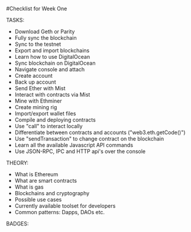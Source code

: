 #Checklist for Week One

TASKS:

* Download Geth or Parity
* Fully sync the blockchain
* Sync to the testnet
* Export and import blockchains
* Learn how to use DigitalOcean
* Sync blockchain on DigitalOcean
* Navigate console and attach
* Create account
* Back up account
* Send Ether with Mist
* Interact with contracts via Mist
* Mine with Ethminer
* Create mining rig
* Import/export wallet files
* Compile and deploying contracts
* Use "call" to interact locally
* Differentiate between contracts and accounts ("web3.eth.getCode()")
* Use "sendTransaction" to change contract on the blockchain
* Learn all the available Javascript API commands
* Use JSON-RPC, IPC and HTTP api's over the console

THEORY:

* What is Ethereum
* What are smart contracts
* What is gas
* Blockchains and cryptography
* Possible use cases
* Currently available toolset for developers
* Common patterns: Dapps, DAOs etc.

BADGES:
